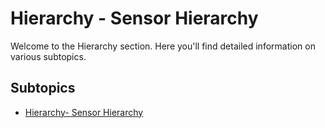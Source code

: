 # Hierarchy - Sensor Hierarchy

Welcome to the Hierarchy section. Here you'll find detailed information on various subtopics.

## Subtopics

- [Hierarchy- Sensor Hierarchy](Hierarchy-1.md)